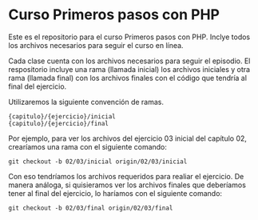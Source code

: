 # Curso Primeros pasos con PHP

Este es el repositorio para el curso Primeros pasos con  PHP. Inclye todos los archivos necesarios para seguir el curso en línea. 

Cada clase cuenta con los archivos necesarios para seguir el episodio. El respositorio incluye una rama (llamada inicial) los archivos iniciales y otra rama (llamada final) con los archivos finales con el código que tendría al final del ejercicio. 

Utilizaremos la siguiente convención de ramas. 

	{capitulo}/{ejercicio}/inicial
	{capitulo}/{ejercicio}/final

Por ejemplo, para ver los archivos del ejercicio 03 inicial del capítulo 02, crearíamos una rama con el siguiente comando:

	git checkout -b 02/03/inicial origin/02/03/inicial

Con eso tendríamos los archivos requeridos para realiar el ejercicio. De manera análoga, si quisieramos ver los archivos finales que deberíamos tener al final del ejercicio, lo haríamos con el siguiente comando: 

	git checkout -b 02/03/final origin/02/03/final
